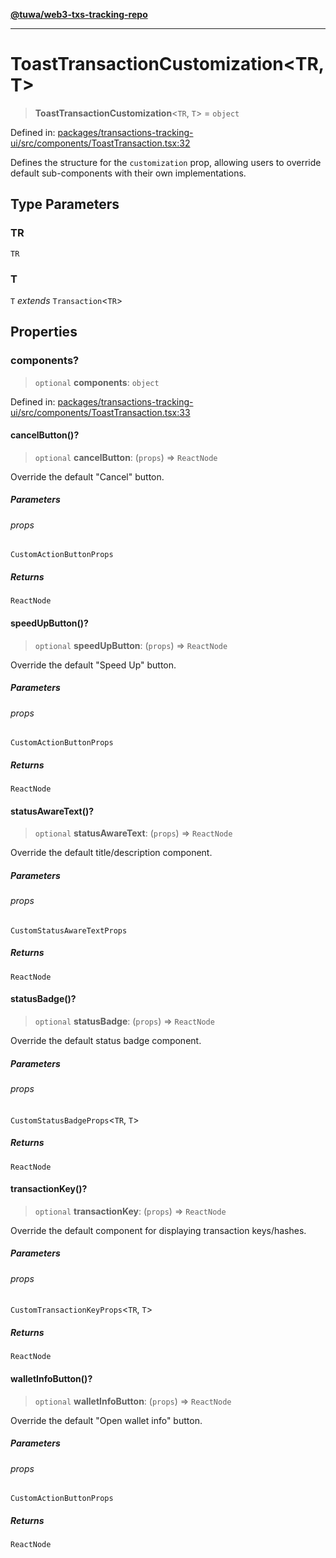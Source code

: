 [**@tuwa/web3-txs-tracking-repo**](../../../README.md)

***

# ToastTransactionCustomization\<TR, T\>

> **ToastTransactionCustomization**\<`TR`, `T`\> = `object`

Defined in: [packages/transactions-tracking-ui/src/components/ToastTransaction.tsx:32](https://github.com/TuwaIO/web3-transactions-tracking/blob/2268c81697cf1615c35dcbaf3ea349b793946511/packages/transactions-tracking-ui/src/components/ToastTransaction.tsx#L32)

Defines the structure for the `customization` prop, allowing users to override
default sub-components with their own implementations.

## Type Parameters

### TR

`TR`

### T

`T` *extends* `Transaction`\<`TR`\>

## Properties

### components?

> `optional` **components**: `object`

Defined in: [packages/transactions-tracking-ui/src/components/ToastTransaction.tsx:33](https://github.com/TuwaIO/web3-transactions-tracking/blob/2268c81697cf1615c35dcbaf3ea349b793946511/packages/transactions-tracking-ui/src/components/ToastTransaction.tsx#L33)

#### cancelButton()?

> `optional` **cancelButton**: (`props`) => `ReactNode`

Override the default "Cancel" button.

##### Parameters

###### props

`CustomActionButtonProps`

##### Returns

`ReactNode`

#### speedUpButton()?

> `optional` **speedUpButton**: (`props`) => `ReactNode`

Override the default "Speed Up" button.

##### Parameters

###### props

`CustomActionButtonProps`

##### Returns

`ReactNode`

#### statusAwareText()?

> `optional` **statusAwareText**: (`props`) => `ReactNode`

Override the default title/description component.

##### Parameters

###### props

`CustomStatusAwareTextProps`

##### Returns

`ReactNode`

#### statusBadge()?

> `optional` **statusBadge**: (`props`) => `ReactNode`

Override the default status badge component.

##### Parameters

###### props

`CustomStatusBadgeProps`\<`TR`, `T`\>

##### Returns

`ReactNode`

#### transactionKey()?

> `optional` **transactionKey**: (`props`) => `ReactNode`

Override the default component for displaying transaction keys/hashes.

##### Parameters

###### props

`CustomTransactionKeyProps`\<`TR`, `T`\>

##### Returns

`ReactNode`

#### walletInfoButton()?

> `optional` **walletInfoButton**: (`props`) => `ReactNode`

Override the default "Open wallet info" button.

##### Parameters

###### props

`CustomActionButtonProps`

##### Returns

`ReactNode`
